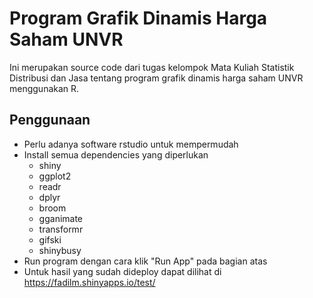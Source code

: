 # Program Grafik Dinamis Harga Saham UNVR

Ini merupakan source code dari tugas kelompok Mata Kuliah Statistik Distribusi dan Jasa tentang program grafik dinamis harga saham UNVR menggunakan R.

## Penggunaan

- Perlu adanya software rstudio untuk mempermudah
- Install semua dependencies yang diperlukan
  - shiny
  - ggplot2
  - readr
  - dplyr
  - broom
  - gganimate
  - transformr
  - gifski
  - shinybusy
- Run program dengan cara klik "Run App" pada bagian atas
- Untuk hasil yang sudah dideploy dapat dilihat di https://fadilm.shinyapps.io/test/
